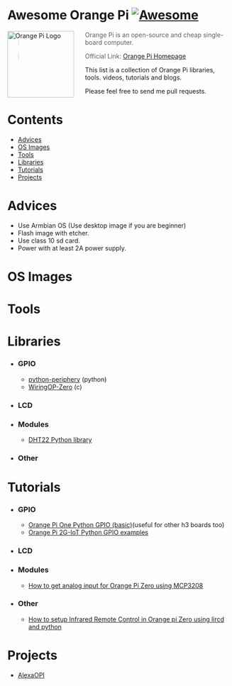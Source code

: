 # Awesome Orange Pi [![Awesome](https://cdn.rawgit.com/sindresorhus/awesome/d7305f38d29fed78fa85652e3a63e154dd8e8829/media/badge.svg)](https://github.com/sindresorhus/awesome)

<a href="http://www.orangepi.org/"><img src="https://raw.githubusercontent.com/yasngleer/awesome-orange-pi/master/logo.jpg" alt="Orange Pi Logo" align="left" style="margin-right: 25px" height=150></a>

> Orange Pi is an open-source and cheap single-board computer.

> Official Link: [Orange Pi Homepage](http://www.orangepi.org/)

This list is a collection of Orange Pi libraries, tools. videos, tutorials and blogs.

Please feel free to send me pull requests.

# Contents
- [Advices](#advices)
- [OS Images](#os-images)
- [Tools](#tools)
- [Libraries](#libraries)
- [Tutorials](#tutorials)
- [Projects](#projects)

# Advices
- Use Armbian OS (Use desktop image if you are beginner)
- Flash image with etcher.
- Use class 10 sd card.
- Power with at least 2A power supply.
# OS Images
# Tools
# Libraries
- ### GPIO
  - [python-periphery](https://github.com/vsergeev/python-periphery) (python)
  - [WiringOP-Zero](https://github.com/xpertsavenue/WiringOP-Zero) (c)
- ### LCD
- ### Modules
  - [DHT22 Python library](https://github.com/ionutpi/DHT22-Python-library-Orange-PI)
- ### Other

# Tutorials
- ### GPIO
  - [Orange Pi One Python GPIO (basic)](http://www.instructables.com/id/Orange-Pi-One-Python-GPIO-basic/)(useful for other h3 boards too)
  - [Orange Pi 2G-IoT Python GPIO examples](https://github.com/txurtxil/OpiIoTGPIO)
- ### LCD
- ### Modules
  - [How to get analog input for Orange Pi Zero using MCP3208](http://codelectron.com/how-to-get-analog-input-for-orange-pi-zero-using-mcp3208/)
- ### Other
  - [How to setup Infrared Remote Control in Orange pi Zero using lircd and python](http://codelectron.com/how-to-setup-infrared-remote-control-in-orange-pi-zero-using-lircd-and-python/)

# Projects
- [AlexaOPI](https://github.com/dony71/AlexaOPi)
